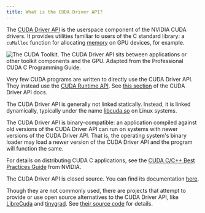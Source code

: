 ```yaml
---
title: What is the CUDA Driver API?
---
```


The [CUDA Driver API](https://docs.nvidia.com/cuda/cuda-driver-api/index.html)
is the userspace component of the NVIDIA CUDA drivers. It provides utilities
familiar to users of the C standard library: a `cuMalloc` function for
allocating [memory](/gpu-glossary/device-software/global-memory) on GPU devices,
for example.

![The CUDA Toolkit. The CUDA Driver API sits between applications or other toolkit components and the GPU. Adapted from the *Professional CUDA C Programming Guide*.](themed-image://cuda-toolkit.svg)

Very few CUDA programs are written to directly use the CUDA Driver API. They
instead use the
[CUDA Runtime API](/gpu-glossary/host-software/cuda-runtime-api). See
[this section](https://docs.nvidia.com/cuda/cuda-driver-api/driver-vs-runtime-api.html#driver-vs-runtime-api)
of the CUDA Driver API docs.

The CUDA Driver API is generally not linked statically. Instead, it is linked
dynamically, typically under the name
[libcuda.so](/gpu-glossary/host-software/libcuda) on Linux systems.

The CUDA Driver API is binary-compatible: an application compiled against old
versions of the CUDA Driver API can run on systems with newer versions of the
CUDA Driver API. That is, the operating system's binary loader may load a newer
version of the CUDA Driver API and the program will function the same.

For details on distributing CUDA C applications, see the
[CUDA C/C++ Best Practices Guide](https://docs.nvidia.com/cuda/cuda-c-best-practices-guide)
from NVIDIA.

The CUDA Driver API is closed source. You can find its documentation
[here](https://docs.nvidia.com/cuda/cuda-driver-api/index.html).

Though they are not commonly used, there are projects that attempt to provide or
use open source alternatives to the CUDA Driver API, like
[LibreCuda](https://github.com/mikex86/LibreCuda) and
[tinygrad](https://github.com/tinygrad). See
[their source code](https://github.com/tinygrad/tinygrad/blob/77f7ddf62a78218bee7b4f7b9ff925a0e581fcad/tinygrad/runtime/ops_nv.py)
for details.

